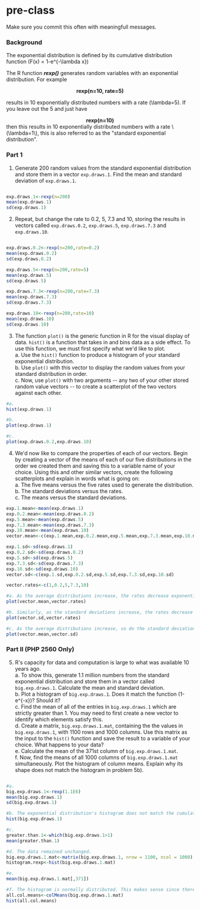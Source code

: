 # pre-class


Make sure you commit this often with meaningfull messages. 

### Background

The exponential distribution is defined by its cumulative distribution function
\(F(x) = 1-e^{-\lambda x}\)

The R function ***rexp()*** generates random variables with an exponential distribution. For example 
<center><strong>rexp(n=10, rate=5)</strong> </center>

results in 10 exponentially distributed numbers with a rate \(\lambda=5\). If you leave out the 5 and just have
<center><strong>rexp(n=10) </strong></center>
then this results in 10 exponentially distributed numbers with a rate \(\lambda=1\), this is also referred to as the "standard exponential distribution". 

### Part 1


1. Generate 200 random values from the standard exponential distribution and store them in a vector `exp.draws.1`.  Find the mean and standard deviation of `exp.draws.1`.

```r

exp.draws.1<-rexp(n=200)
mean(exp.draws.1)
sd(exp.draws.1)

```


2. Repeat, but change the rate to 0.2, 5, 7.3 and 10, storing the results in vectors called  `exp.draws.0.2`,  `exp.draws.5`,  `exp.draws.7.3` and  `exp.draws.10`. 

```r

exp.draws.0.2<-rexp(n=200,rate=0.2)
mean(exp.draws.0.2)
sd(exp.draws.0.2)

exp.draws.5<-rexp(n=200,rate=5)
mean(exp.draws.5)
sd(exp.draws.5)

exp.draws.7.3<-rexp(n=200,rate=7.3)
mean(exp.draws.7.3)
sd(exp.draws.7.3)

exp.draws.10<-rexp(n=200,rate=10)
mean(exp.draws.10)
sd(exp.draws.10)

```


3. The function `plot()` is the generic function in R for the visual display of data. `hist()` is a function that takes in and bins data as a side effect. To use this function, we must first specify what we'd like to plot. 
    <br/>a. Use the `hist()` function to produce a histogram of your standard exponential distribution. 
	<br/>b. Use `plot()` with this vector to display the random values from your standard distribution in order.
	<br/>c. Now, use `plot()` with two arguments -- any two of your other stored random value vectors -- to create a scatterplot of the two vectors against each other.
	
```r
#a.
hist(exp.draws.1)

#b.
plot(exp.draws.1)

#c.
plot(exp.draws.0.2,exp.draws.10)
```

4. We'd now like to compare the properties of each of our vectors. Begin by creating a vector of the means of each of our five distributions in the order we created them and saving this to a variable name of your choice. Using this and other similar vectors, create the following scatterplots and explain in words what is going on:
    <br/>a. The five means versus the five rates used to generate the distribution.
    <br/>b. The standard deviations versus the rates.
    <br/>c. The means versus the standard deviations.  

```r
exp.1.mean<-mean(exp.draws.1)
exp.0.2.mean<-mean(exp.draws.0.2)
exp.5.mean<-mean(exp.draws.5)
exp.7.3.mean<-mean(exp.draws.7.3)
exp.10.mean<-mean(exp.draws.10)
vector.mean<-c(exp.1.mean,exp.0.2.mean,exp.5.mean,exp.7.3.mean,exp.10.mean)

exp.1.sd<-sd(exp.draws.1)
exp.0.2.sd<-sd(exp.draws.0.2)
exp.5.sd<-sd(exp.draws.5)
exp.7.3.sd<-sd(exp.draws.7.3)
exp.10.sd<-sd(exp.draws.10)
vector.sd<-c(exp.1.sd,exp.0.2.sd,exp.5.sd,exp.7.3.sd,exp.10.sd)

vector.rates<-c(1,0.2,5,7.3,10)

#a. As the average distributions increase, the rates decrease exponentially. 
plot(vector.mean,vector.rates)

#b. Similarly, as the standard deviations increase, the rates decrease exponentially. 
plot(vector.sd,vector.rates)

#c. As the average distributions increase, so do the standard deviations with a seemingly linear trend. 
plot(vector.mean,vector.sd)

```	
	
	


### Part II (PHP 2560 Only)


5. R's capacity for data and computation is large to what was available 10 years ago. 
    <br/>a. To show this, generate 1.1 million numbers from the standard exponential distribution and store them in a vector called `big.exp.draws.1`. Calculate the mean and standard deviation.
    <br/>b. Plot a histogram of `big.exp.draws.1`.  Does it match the function \(1-e^{-x}\)?  Should it? 
    <br/>c. Find the mean of all of the entries in `big.exp.draws.1` which are strictly greater than 1. You may need to first create a new vector to identify which elements satisfy this.
    <br/>d. Create a matrix, `big.exp.draws.1.mat`, containing the the values in `big.exp.draws.1`, with 1100 rows and 1000 columns. Use this matrix as the input to the `hist()` function and save the result to a variable of your choice. What happens to your data?
    <br/>e. Calculate the mean of the 371st column of `big.exp.draws.1.mat`.
    <br/>f. Now, find the means of all 1000 columns of `big.exp.draws.1.mat` simultaneously. Plot the histogram of column means.  Explain why its shape does not match the histogram in problem 5b).
   
	
```r

#a. 
big.exp.draws.1<-rexp(1.1E6)
mean(big.exp.draws.1)
sd(big.exp.draws.1)

#b. The exponential distribution's histogram does not match the cumulative distribution function (when lambda=1) (1-e^{-x}). The former exponentially decreases, the latter is logarithmic. 
hist(big.exp.draws.1)

#c. 
greater.than.1<-which(big.exp.draws.1>1)
mean(greater.than.1)

#d. The data remained unchanged. 
big.exp.draws.1.mat<-matrix(big.exp.draws.1, nrow = 1100, ncol = 1000)
histogram.rexp<-hist(big.exp.draws.1.mat)

#e. 
mean(big.exp.draws.1.mat[,371])

#f. The histogram is normally distributed. This makes sense since there is a high frequency of ones according to the cdf. 
all.col.means<-colMeans(big.exp.draws.1.mat)
hist(all.col.means)

```
	
   

